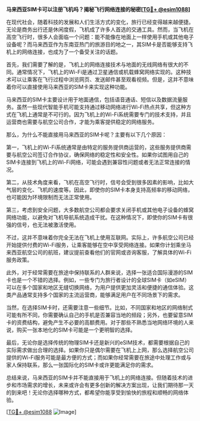 **马来西亚SIM卡可以注册飞机吗？揭秘飞行网络连接的秘密[[TG💪+ @esim1088](https://t.me/s/esim1088)]**

在现代社会，随着科技的发展和人们生活方式的变化，旅行已经变得越来越便捷。无论是商务出行还是休闲度假，飞机成了许多人首选的交通工具。然而，当飞机在高空飞行时，很多人会面临一个问题：能不能像在地面上一样使用手机或其他电子设备呢？而马来西亚作为东南亚热门的旅游目的地之一，其SIM卡是否能够支持飞机上的网络连接，也成为了一个备受关注的话题。

首先，我们需要了解的是，飞机上的网络连接技术与地面的无线网络有很大的不同。通常情况下，飞机上的Wi-Fi是通过卫星通信或机载蜂窝网络实现的。这种技术可以让乘客在飞行过程中浏览网页、发送邮件甚至观看视频。但是，这并不意味着你可以直接使用马来西亚的SIM卡来实现这种功能。

马来西亚的SIM卡主要设计用于地面通信，包括语音通话、短信以及数据流量服务。虽然一些现代智能手机可能支持通过移动网络进行Wi-Fi热点共享，但这种方式在飞机上通常是不可行的。因为飞机上的Wi-Fi系统需要专门的技术支持，并且运营商也需要与航空公司合作，才能为乘客提供稳定的网络服务。

那么，为什么不能直接用马来西亚的SIM卡呢？主要有以下几个原因：

第一，飞机上的Wi-Fi系统通常是由特定的服务提供商运营的，这些服务提供商需要与航空公司签订合作协议，确保网络的稳定性和安全性。如果你试图用自己的SIM卡连接到飞机上的Wi-Fi网络，可能会遇到兼容性问题或者无法正常连接的情况。

第二，从技术角度来看，飞机在高空飞行时，信号会受到很多因素的影响，比如大气层的变化、飞机的速度等。因此，即使你的SIM卡本身支持高频率的移动网络，也可能因为环境限制而无法正常使用。

第三，考虑到安全问题，大多数航空公司都会要求关闭手机或其他电子设备的蜂窝网络功能，以避免对飞机导航系统造成干扰。在这种情况下，即使你的SIM卡有很强的信号，也无法被激活使用。

不过，这并不意味着你完全无法在飞机上使用互联网。实际上，许多航空公司已经开始提供付费的Wi-Fi服务，让乘客能够在空中享受网络连接。如果你计划乘坐马来西亚航空公司的航班，建议提前查看他们的官网或咨询客服，了解具体的Wi-Fi服务政策。

此外，对于经常需要在旅途中保持联系的人群来说，选择一张适合国际漫游的SIM卡也是一个不错的选择。例如，一些专门为旅行者设计的全球SIM卡（如eSIM）可以在多个国家和地区无缝切换网络，为用户提供更加灵活和便捷的通信体验。这类产品通常支持多个国家的主流运营商，能够满足用户在不同场景下的需求。

当然，在选择SIM卡时，还需要注意一些细节。比如，不同国家和地区的网络制式可能有所不同，你需要确认自己的手机是否兼容当地的频段；另外，也要留意SIM卡的资费结构，避免产生不必要的高额费用。对于那些不熟悉当地网络环境的人来说，购买一张本地化的SIM卡可能是一个更明智的选择。

最后，无论你是选择传统的物理SIM卡还是新兴的eSIM技术，都需要根据自己的实际需求做出合理的选择。如果你只是偶尔需要在飞机上上网，那么选择航空公司提供的Wi-Fi服务可能是最方便的方式；而如果你经常需要在旅途中处理工作或与家人保持联系，那么一张国际化的SIM卡或许更能满足你的需求。

总结来说，马来西亚的SIM卡并不能直接用于飞机上的网络连接。但随着技术的进步和市场需求的增长，未来或许会有更多创新的解决方案出现，让我们期待那一天的到来吧！无论你选择哪种方式，都希望你能享受到愉快的旅程和顺畅的网络体验。

[[TG💪+ @esim1088](https://t.me/s/esim1088) ![Image](https://i.postimg.cc/4NQfJmqS/Snipaste-2025-05-13-00-14-12.png)]